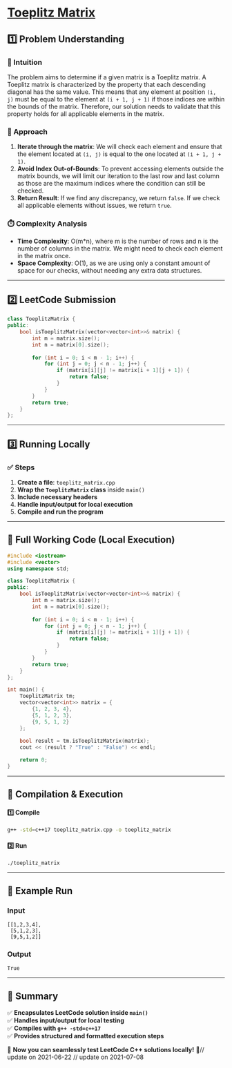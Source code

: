 # **[Toeplitz Matrix](https://leetcode.com/problems/toeplitz-matrix/description/)**  

## **1️⃣ Problem Understanding**  
### **📌 Intuition**  
The problem aims to determine if a given matrix is a Toeplitz matrix. A Toeplitz matrix is characterized by the property that each descending diagonal has the same value. This means that any element at position `(i, j)` must be equal to the element at `(i + 1, j + 1)` if those indices are within the bounds of the matrix. Therefore, our solution needs to validate that this property holds for all applicable elements in the matrix.

### **🚀 Approach**  
1. **Iterate through the matrix**: We will check each element and ensure that the element located at `(i, j)` is equal to the one located at `(i + 1, j + 1)`. 
2. **Avoid Index Out-of-Bounds**: To prevent accessing elements outside the matrix bounds, we will limit our iteration to the last row and last column as those are the maximum indices where the condition can still be checked.
3. **Return Result**: If we find any discrepancy, we return `false`. If we check all applicable elements without issues, we return `true`.

### **⏱️ Complexity Analysis**  
- **Time Complexity**: O(m*n), where m is the number of rows and n is the number of columns in the matrix. We might need to check each element in the matrix once.
- **Space Complexity**: O(1), as we are using only a constant amount of space for our checks, without needing any extra data structures.

---  

## **2️⃣ LeetCode Submission**  
```cpp
class ToeplitzMatrix {
public:
    bool isToeplitzMatrix(vector<vector<int>>& matrix) {
        int m = matrix.size();
        int n = matrix[0].size();
        
        for (int i = 0; i < m - 1; i++) {
            for (int j = 0; j < n - 1; j++) {
                if (matrix[i][j] != matrix[i + 1][j + 1]) {
                    return false;
                }
            }
        }
        return true;
    }
};  
```  

---  

## **3️⃣ Running Locally**  
### **✅ Steps**  
1. **Create a file**: `toeplitz_matrix.cpp`  
2. **Wrap the `ToeplitzMatrix` class** inside `main()`  
3. **Include necessary headers**  
4. **Handle input/output for local execution**  
5. **Compile and run the program**  

---  

## **📝 Full Working Code (Local Execution)**  
```cpp
#include <iostream>
#include <vector>
using namespace std;

class ToeplitzMatrix {
public:
    bool isToeplitzMatrix(vector<vector<int>>& matrix) {
        int m = matrix.size();
        int n = matrix[0].size();
        
        for (int i = 0; i < m - 1; i++) {
            for (int j = 0; j < n - 1; j++) {
                if (matrix[i][j] != matrix[i + 1][j + 1]) {
                    return false;
                }
            }
        }
        return true;
    }
};

int main() {
    ToeplitzMatrix tm;
    vector<vector<int>> matrix = {
        {1, 2, 3, 4},
        {5, 1, 2, 3},
        {9, 5, 1, 2}
    };
    
    bool result = tm.isToeplitzMatrix(matrix);
    cout << (result ? "True" : "False") << endl;

    return 0;
}  
```  

---  

## **🔧 Compilation & Execution**  
#### **1️⃣ Compile**  
```bash
g++ -std=c++17 toeplitz_matrix.cpp -o toeplitz_matrix
```  

#### **2️⃣ Run**  
```bash
./toeplitz_matrix
```  

---  

## **🎯 Example Run**  
### **Input**  
```
[[1,2,3,4],
 [5,1,2,3],
 [9,5,1,2]]
```  
### **Output**  
```
True
```  

---  

## **📌 Summary**  
✅ **Encapsulates LeetCode solution inside `main()`**  
✅ **Handles input/output for local testing**  
✅ **Compiles with `g++ -std=c++17`**  
✅ **Provides structured and formatted execution steps**  

🚀 **Now you can seamlessly test LeetCode C++ solutions locally!** 🚀// update on 2021-06-22
// update on 2021-07-08
